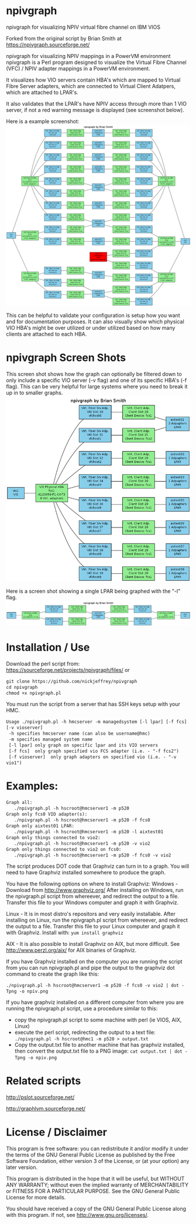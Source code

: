 # npivgraph
npivgraph for visualizing NPIV virtual fibre channel on IBM VIOS

Forked from the original script by Brian Smith at https://npivgraph.sourceforge.net/

npivgraph for visualizing NPIV mappings in a PowerVM environment
npivgraph is a Perl program designed to visualize the Virtual Fibre Channel (VFC) / NPIV adapter mappings in a PowerVM environment. 

It visualizes how VIO servers contain HBA's which are mapped to Virtual Fibre Server adapters, which are connected to Virtual Client Adatpers, which are attached to LPAR's. 

It also validates that the LPAR's have NPIV access through more than 1 VIO server, if not a red warning message is displayed (see screenshot below).

Here is a example screenshot:
<img src=images/npivgraph1.png>

This can be helpful to validate your configuration is setup how you want and for documentation purposes.   It can also visually show which physical VIO HBA's might be over utilized or under utilized based on how many clients are attached to each HBA. 

# npivgraph Screen Shots

This screen shot shows how the graph can optionally be filtered down to only include a specific VIO server (-v flag) and one of its specific HBA's (-f flag).  This can be very helpful for large systems where you need to break it up in to smaller graphs. 
<img src=images/npivgraph2.png>

Here is a screen shot showing a single LPAR being graphed with the "-l" flag. 
<img src=images/npivgraph3.png>

# Installation / Use
Download the perl script from:  https://sourceforge.net/projects/npivgraph/files/
or 
```
git clone https://github.com/nickjeffrey/npivgraph
cd npivgraph
chmod +x npivgraph.pl
```

You must run the script from a server that has SSH keys setup with your HMC.  

```
Usage ./npivgraph.pl -h hmcserver -m managedsystem [-l lpar] [-f fcs] [-v vioserver]
 -h specifies hmcserver name (can also be username@hmc)
 -m specifies managed system name
 [-l lpar] only graph on specific lpar and its VIO servers
 [-f fcs]  only graph specified vio FCS adapter (i.e. - "-f fcs2")
 [-f vioserver]  only graph adapters on specified vio (i.e. - "-v vio1")
```

# Examples:
```
Graph all:
   ./npivgraph.pl -h hscroot@hmcserver1 -m p520
Graph only fcs0 VIO adapter(s):
   ./npivgraph.pl -h hscroot@hmcserver1 -m p520 -f fcs0
Graph only aixtest01 LPAR:
   ./npivgraph.pl -h hscroot@hmcserver1 -m p520 -l aixtest01
Graph only things connected to vio2:
   ./npivgraph.pl -h hscroot@hmcserver1 -m p520 -v vio2
Graph only things connected to vio2 on fcs0:
   ./npivgraph.pl -h hscroot@hmcserver1 -m p520 -f fcs0 -v vio2
```

The script produces DOT code that Graphviz can turn in to a graph.  You will need to have Graphviz installed somewhere to produce the graph. 

You have the following options on where to install Graphviz:
Windows - Download from http://www.graphviz.org/    After installing on Windows, run the npivgraph.pl script from whereever, and redirect the output to a file.   Transfer this file to your Windows computer and graph it with Graphviz.

Linux - It is in most distro's repositors and very easily installable.  After installing on Linux, run the npivgraph.pl script from whereever, and redirect the output to a file.   Transfer this file to your Linux computer and graph it with Graphviz.  Install with: ```yum install graphviz```

AIX -  It is also possible to install Graphviz on AIX, but more difficult.  See http://www.perzl.org/aix/ for AIX binaries of Graphviz.

If you have Graphviz installed on the computer you are running the script from you can run npivgraph.pl and pipe the output to the graphviz dot command to create the graph like this:

```
./npivgraph.pl -h hscroot@hmcserver1 -m p520 -f fcs0 -v vio2 | dot -Tpng -o npiv.png
```

If you have graphviz installed on a different computer from where you are running the npivgraph.pl script, use a procedure similar to this:
- copy the npivgraph.pl script to some machine with perl (ie VIOS, AIX, Linux)
- execute the perl script, redirecting the output to a text file: ```./npivgraph.pl -h hscroot@hmc1 -m p520 > output.txt```
- Copy the output.txt file to another machine that has graphviz installed, then convert the output.txt file to a PNG image: ```cat output.txt | dot -Tpng -o npiv.png```

# Related scripts
http://pslot.sourceforge.net/

http://graphlvm.sourceforge.net/


# License / Disclaimer
This program is free software: you can redistribute it and/or modify
it under the terms of the GNU General Public License as published by
the Free Software Foundation, either version 3 of the License, or
(at your option) any later version.

This program is distributed in the hope that it will be useful,
but WITHOUT ANY WARRANTY; without even the implied warranty of
MERCHANTABILITY or FITNESS FOR A PARTICULAR PURPOSE.  See the
GNU General Public License for more details.

You should have received a copy of the GNU General Public License
along with this program.  If not, see <http://www.gnu.org/licenses/>.
